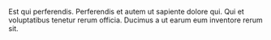 Est qui perferendis.
Perferendis et autem ut sapiente dolore qui.
Qui et voluptatibus tenetur rerum officia.
Ducimus a ut earum eum inventore rerum sit.